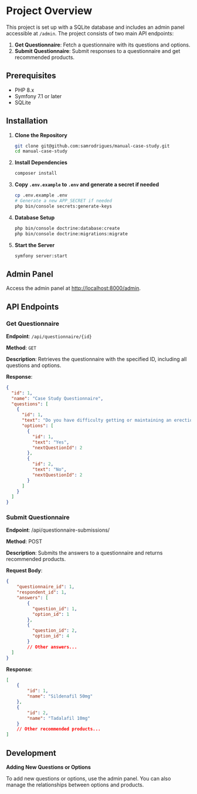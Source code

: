 # Project Overview

This project is set up with a SQLite database and includes an admin panel accessible at `/admin`. The project consists of two main API endpoints:

1. **Get Questionnaire**: Fetch a questionnaire with its questions and options.
2. **Submit Questionnaire**: Submit responses to a questionnaire and get recommended products.

## Prerequisites

- PHP 8.x
- Symfony 7.1 or later
- SQLite

## Installation

1. **Clone the Repository**

    ```bash
    git clone git@github.com:samrodrigues/manual-case-study.git
    cd manual-case-study
    ```

2. **Install Dependencies**

    ```bash
    composer install
    ```

3. **Copy `.env.example` to `.env` and generate a secret if needed**

    ```bash
    cp .env.example .env
    # Generate a new APP_SECRET if needed
    php bin/console secrets:generate-keys
    ```
   
4. **Database Setup**

    ```bash
    php bin/console doctrine:database:create
    php bin/console doctrine:migrations:migrate
    ```

5. **Start the Server**

    ```bash
    symfony server:start
    ```

## Admin Panel

Access the admin panel at [http://localhost:8000/admin](http://localhost:8000/admin).

## API Endpoints

### Get Questionnaire

**Endpoint**: `/api/questionnaire/{id}`

**Method**: `GET`

**Description**: Retrieves the questionnaire with the specified ID, including all questions and options.

**Response**:

```json
{
  "id": 1,
  "name": "Case Study Questionnaire",
  "questions": [
    {
      "id": 1,
      "text": "Do you have difficulty getting or maintaining an erection?",
      "options": [
        {
          "id": 1,
          "text": "Yes",
          "nextQuestionId": 2
        },
        {
          "id": 2,
          "text": "No",
          "nextQuestionId": 2
        }
      ]
    }
  ]
}
```

### Submit Questionnaire

**Endpoint**: /api/questionnaire-submissions/

**Method**: POST

**Description**: Submits the answers to a questionnaire and returns recommended products.

**Request Body**:

```json
{
    "questionnaire_id": 1,
    "respondent_id": 1,
    "answers": [
        {
          "question_id": 1,
          "option_id": 1
        },
        {
          "question_id": 2,
          "option_id": 4
        }
        // Other answers...
  ]
}
```

**Response**:

```json
[
    {
        "id": 1,
        "name": "Sildenafil 50mg"
    },
    {
        "id": 2,
        "name": "Tadalafil 10mg"
    }
    // Other recommended products...
]
```
## Development
**Adding New Questions or Options**

To add new questions or options, use the admin panel. You can also manage the relationships between options and products.
